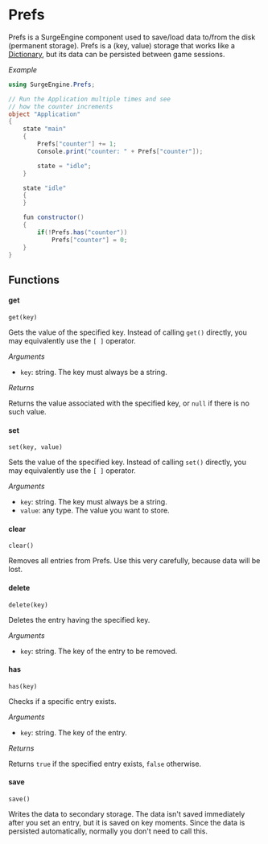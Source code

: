 Prefs
=====

Prefs is a SurgeEngine component used to save/load data to/from the disk (permanent storage). Prefs is a (key, value) storage that works like a [Dictionary](/reference/dictionary), but its data can be persisted between game sessions.

*Example*
```cs
using SurgeEngine.Prefs;

// Run the Application multiple times and see
// how the counter increments
object "Application"
{
    state "main"
    {
        Prefs["counter"] += 1;
        Console.print("counter: " + Prefs["counter"]);

        state = "idle";
    }

    state "idle"
    {
    }

    fun constructor()
    {
        if(!Prefs.has("counter"))
            Prefs["counter"] = 0;
    }
}
```

Functions
---------

#### get

`get(key)`

Gets the value of the specified key. Instead of calling `get()` directly, you may equivalently use the `[ ]` operator.

*Arguments*

* `key`: string. The key must always be a string.

*Returns*

Returns the value associated with the specified key, or `null` if there is no such value.

#### set

`set(key, value)`

Sets the value of the specified key. Instead of calling `set()` directly, you may equivalently use the `[ ]` operator.

*Arguments*

* `key`: string. The key must always be a string.
* `value`: any type. The value you want to store.

#### clear

`clear()`

Removes all entries from Prefs. Use this very carefully, because data will be lost.

#### delete

`delete(key)`

Deletes the entry having the specified key.

*Arguments*

* `key`: string. The key of the entry to be removed.

#### has

`has(key)`

Checks if a specific entry exists.

*Arguments*

* `key`: string. The key of the entry.

*Returns*

Returns `true` if the specified entry exists, `false` otherwise.

#### save

`save()`

Writes the data to secondary storage. The data isn't saved immediately after you set an entry, but it is saved on key moments. Since the data is persisted automatically, normally you don't need to call this.
